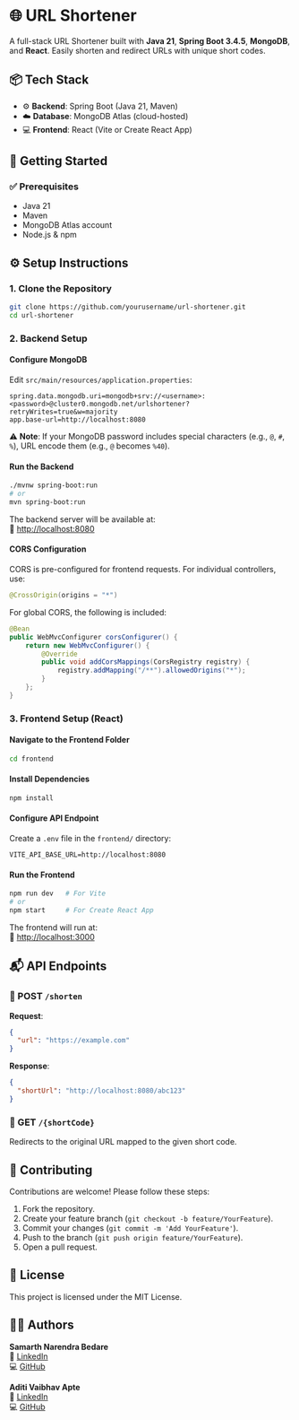 # 🌐 URL Shortener

A full-stack URL Shortener built with **Java 21**, **Spring Boot 3.4.5**, **MongoDB**, and **React**. Easily shorten and redirect URLs with unique short codes.

## 📦 Tech Stack

- ⚙️ **Backend**: Spring Boot (Java 21, Maven)
- ☁️ **Database**: MongoDB Atlas (cloud-hosted)
- 💻 **Frontend**: React (Vite or Create React App)

## 🚀 Getting Started

### ✅ Prerequisites

- Java 21
- Maven
- MongoDB Atlas account
- Node.js & npm

## ⚙️ Setup Instructions

### 1. Clone the Repository

```bash
git clone https://github.com/yourusername/url-shortener.git
cd url-shortener
```

### 2. Backend Setup

#### Configure MongoDB
Edit `src/main/resources/application.properties`:

```properties
spring.data.mongodb.uri=mongodb+srv://<username>:<password>@cluster0.mongodb.net/urlshortener?retryWrites=true&w=majority
app.base-url=http://localhost:8080
```

⚠️ **Note**: If your MongoDB password includes special characters (e.g., `@`, `#`, `%`), URL encode them (e.g., `@` becomes `%40`).

#### Run the Backend
```bash
./mvnw spring-boot:run
# or
mvn spring-boot:run
```

The backend server will be available at:  
🔗 [http://localhost:8080](http://localhost:8080)

#### CORS Configuration
CORS is pre-configured for frontend requests. For individual controllers, use:

```java
@CrossOrigin(origins = "*")
```

For global CORS, the following is included:

```java
@Bean
public WebMvcConfigurer corsConfigurer() {
    return new WebMvcConfigurer() {
        @Override
        public void addCorsMappings(CorsRegistry registry) {
            registry.addMapping("/**").allowedOrigins("*");
        }
    };
}
```

### 3. Frontend Setup (React)

#### Navigate to the Frontend Folder
```bash
cd frontend
```

#### Install Dependencies
```bash
npm install
```

#### Configure API Endpoint
Create a `.env` file in the `frontend/` directory:

```env
VITE_API_BASE_URL=http://localhost:8080
```

#### Run the Frontend
```bash
npm run dev   # For Vite
# or
npm start     # For Create React App
```

The frontend will run at:  
🔗 [http://localhost:3000](http://localhost:3000)

## 📬 API Endpoints

### 🔹 POST `/shorten`
**Request**:
```json
{
  "url": "https://example.com"
}
```

**Response**:
```json
{
  "shortUrl": "http://localhost:8080/abc123"
}
```

### 🔹 GET `/{shortCode}`
Redirects to the original URL mapped to the given short code.

## 🤝 Contributing

Contributions are welcome! Please follow these steps:
1. Fork the repository.
2. Create your feature branch (`git checkout -b feature/YourFeature`).
3. Commit your changes (`git commit -m 'Add YourFeature'`).
4. Push to the branch (`git push origin feature/YourFeature`).
5. Open a pull request.

## 📄 License

This project is licensed under the MIT License.

## 👨‍💻 Authors

**Samarth Narendra Bedare**  
🔗 [LinkedIn](https://linkedin.com/in/samarthbedare)  
💻 [GitHub](https://github.com/samarthbedare)

**Aditi Vaibhav Apte**  
🔗 [LinkedIn](https://linkedin.com/in/aditiapte15)  
💻 [GitHub](https://github.com/aditiapte15)
